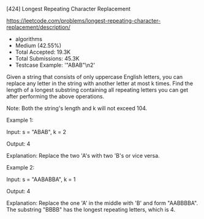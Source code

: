 [424] Longest Repeating Character Replacement  

https://leetcode.com/problems/longest-repeating-character-replacement/description/

* algorithms
* Medium (42.55%)
* Total Accepted:    19.3K
* Total Submissions: 45.3K
* Testcase Example:  '"ABAB"\n2'

Given a string that consists of only uppercase English letters, you can replace any letter in the string with another letter at most k times. Find the length of a longest substring containing all repeating letters you can get after performing the above operations.

Note:
Both the string's length and k will not exceed 104.



Example 1:

Input:
s = "ABAB", k = 2

Output:
4

Explanation:
Replace the two 'A's with two 'B's or vice versa.




Example 2:

Input:
s = "AABABBA", k = 1

Output:
4

Explanation:
Replace the one 'A' in the middle with 'B' and form "AABBBBA".
The substring "BBBB" has the longest repeating letters, which is 4.


